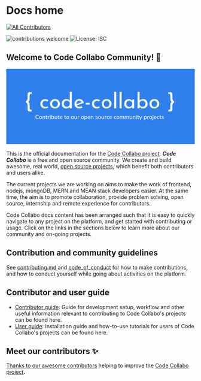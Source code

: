 # Docs home

[![All Contributors](https://img.shields.io/badge/all_contributors-3-orange.svg?style=flat-square)](./#contributors-)

![contributions welcome](https://img.shields.io/badge/contributions-welcome-brightgreen.svg?style=flat) ![License: ISC](https://img.shields.io/badge/License-ISC-blue.svg)

## Welcome to Code Collabo Community! 🙌 

![Code Collabo header image](.gitbook/assets/code-collabo-header-img.png)

This is the official documentation for the [Code Collabo project](https://github.com/code-collabo). _**Code Collabo**_ is a free and open source community. We create and build awesome, real world, [open source projects](https://code-collabo.gitbook.io/docs/contributor-guide/contributor-guide), which benefit both contributors and users alike.

The current projects we are working on aims to make the work of frontend, nodejs, mongoDB, MERN and MEAN stack developers easier. At the same time, the aim is to promote collaboration, provide problem solving, open source, internship and remote experience for contributors.

Code Collabo docs content has been arranged such that it is easy to quickly navigate to any project on the platform, and get started with contributing or usage. Click on the links in the sections below to learn more about our community and on-going projects.

## Contribution and community guidelines

See [contributing.md](https://code-collabo.gitbook.io/docs/contributing) and [code\_of\_conduct](https://code-collabo.gitbook.io/docs/code_of_conduct) for how to make contributions, and how to conduct yourself while going about activities on the platform.

## Contributor and user guide

* [Contributor guide](https://code-collabo.gitbook.io/docs/contributor-guide/contributor-guide): Guide for development setup, workflow and other useful information relevant to contributing to Code Collabo's projects can be found here.
* [User guide](https://code-collabo.gitbook.io/docs/user-guide/user-guide): Installation guide and how-to-use tutorials for users of Code Collabo's projects can be found here.

## Meet our contributors ✨

[Thanks to our awesome contributors](https://code-collabo.gitbook.io/docs/meet-our-awesome-contributors/all-contributors) helping to improve the [Code Collabo project](https://github.com/code-collabo)_**.**_

